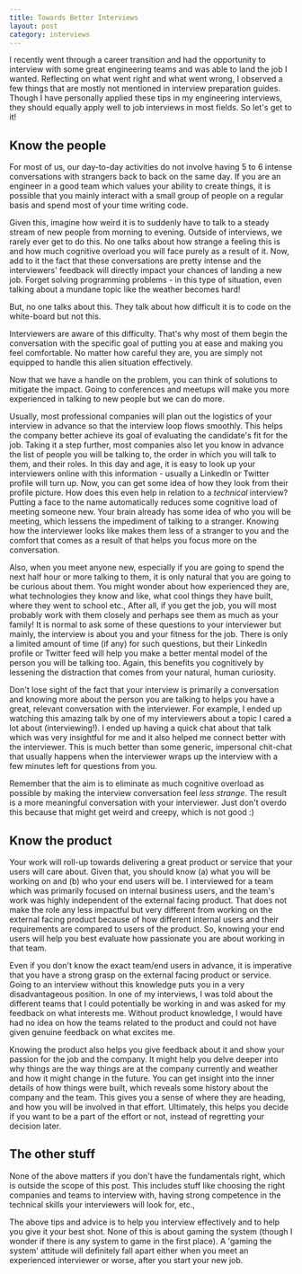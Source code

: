 ```yaml
---
title: Towards Better Interviews
layout: post
category: interviews
---
```


I recently went through a career transition and had the opportunity to interview with some great engineering teams and was able to land the job I wanted. Reflecting on what went right and what went wrong, I observed a few things that are mostly not mentioned in interview preparation guides. Though I have personally applied these tips in my engineering interviews, they should equally apply well to job interviews in most fields. So let's get to it!

## Know the people

For most of us, our day-to-day activities do not involve having 5 to 6 intense conversations with strangers back to back on the same day. If you are an engineer in a good team which values your ability to create things, it is possible that you mainly interact with a small group of people on a regular basis and spend most of your time writing code.

Given this, imagine how weird it is to suddenly have to talk to a steady stream of new people from morning to evening. Outside of interviews, we rarely ever get to do this. No one talks about how strange a feeling this is and how much cognitive overload you will face purely as a result of it. Now, add to it the fact that these conversations are pretty intense and the interviewers' feedback will directly impact your chances of landing a new job. Forget solving programming problems - in this type of situation, even talking about a mundane topic like the weather becomes hard!

But, no one talks about this. They talk about how difficult it is to code on the white-board but not this. 

Interviewers are aware of this difficulty. That's why most of them begin the conversation with the specific goal of putting you at ease and making you feel comfortable. No matter how careful they are, you are simply not equipped to handle this alien situation effectively.

Now that we have a handle on the problem, you can think of solutions to mitigate the impact. Going to conferences and meetups will make you more experienced in talking to new people but we can do more.

Usually, most professional companies will plan out the logistics of your interview in advance so that the interview loop flows smoothly. This helps the company better achieve its goal of evaluating the candidate's fit for the job. Taking it a step further, most companies also let you know in advance the list of people you will be talking to, the order in which you will talk to them, and their roles. In this day and age, it is easy to look up your interviewers online with this information - usually a LinkedIn or Twitter profile will turn up. Now, you  can get some idea of how they look from their profile picture. How does this even help in relation to a *technical* interview? Putting a face to the name automatically reduces some cognitive load of meeting someone new. Your brain already has some idea of who you will be meeting, which lessens the impediment of talking to a stranger. Knowing how the interviewer looks like makes them less of a stranger to you and the comfort that comes as a result of that helps you focus more on the conversation.

Also, when you meet anyone new, especially if you are going to spend the next half hour or more talking to them, it is only natural that you are going to be curious about them. You might wonder about how experienced they are, what technologies they know and like, what cool things they have built, where they went to school etc., After all, if you get the job, you will most probably work with them closely and perhaps see them as much as your family! It is normal to ask some of these questions to your interviewer but mainly, the interview is about you and your fitness for the job. There is only a limited amount of time (if any) for such questions, but their LinkedIn profile or Twitter feed will help you make a better mental model of the person you will be talking too. Again, this benefits you cognitively by lessening the distraction that comes from your natural, human curiosity.

Don't lose sight of the fact that your interview is primarily a conversation and knowing more about the person you are talking to helps you have a great, relevant conversation with the interviewer. For example, I ended up watching this amazing talk by one of my interviewers about a topic I cared a lot about (interviewing!). I ended up having a quick chat about that talk which was very insightful for me and it also helped me connect better with the interviewer. This is much better than some generic, impersonal chit-chat that usually happens when the interviewer wraps up the interview with a few minutes left for questions from you.

Remember that the aim is to eliminate as much cognitive overload as possible by making the interview conversation feel *less strange*. The result is a more meaningful conversation with your interviewer. Just don't overdo this because that might get weird and creepy, which is not good :)


## Know the product

Your work will roll-up towards delivering a great product or service that your users will care about. Given that, you should know (a) what you will be working on and (b) who your end users will be. I interviewed for a team which was primarily focused on internal business users, and the team's work was highly independent of the external facing product. That does not make the role any less impactful but very different from working on the external facing product because of how different internal users and their requirements are compared to users of the product. So, knowing your end users will help you best evaluate how passionate you are about working in that team.

Even if you don't know the exact team/end users in advance, it is imperative that you have a strong grasp on the external facing product or service. Going to an interview without this knowledge puts you in a very disadvantageous position. In one of my interviews, I was told about the different teams that I could potentially be working in and was asked for my feedback on what interests me. Without product knowledge, I would have had no idea on how the teams related to the product and could not have given genuine feedback on what excites me.

Knowing the product also helps you give feedback about it and show your passion for the job and the company. It might help you delve deeper into why things are the way things are  at the company currently  and weather and how it might change in the future. You can get insight into the inner details of how things were built, which reveals some history about the company and the team. This gives you a sense of where they are heading, and how you will be involved in that effort.  Ultimately, this helps you decide if you want to be a part of the effort or not, instead of regretting your decision later.

## The other stuff

None of the above matters if you don't have the fundamentals right, which is outside the scope of this post. This includes stuff like choosing the right companies and teams to interview with, having strong competence in the technical skills your interviewers will look for, etc.,

The above tips and advice is to help you interview effectively and to help you give it your best shot. None of this is about gaming the system (though I wonder if there is any system to game in the first place). A 'gaming the system' attitude will definitely fall apart either when you meet an experienced interviewer or worse, after you start your new job.
